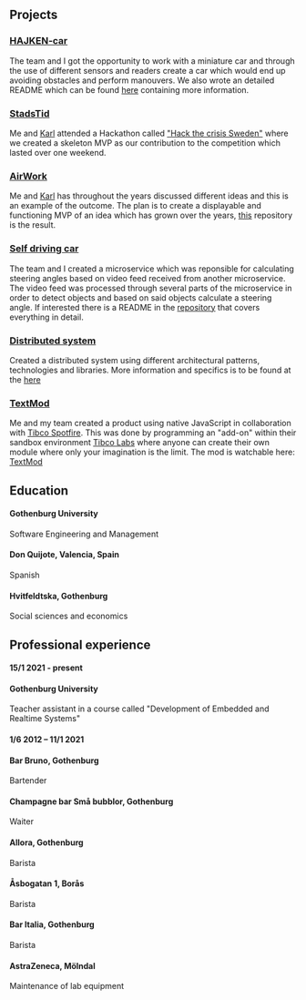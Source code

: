 ## Projects

### [HAJKEN-car](https://github.com/EmanuelDellsen/group-05)
The team and I got the opportunity to work with a miniature car and through the use of different sensors and readers create a car which would end up avoiding obstacles and perform manouvers. We also wrote an detailed README which can be found [here](https://github.com/EmanuelDellsen/group-05) containing more information.



### [StadsTid](https://github.com/EmanuelDellsen/StadsTid)
Me and [Karl](https://github.com/Synoecism) attended a Hackathon called ["Hack the crisis Sweden"](https://www.ai.se/en/events/hack-crisis-0#:~:text=Hack%20the%20Crisis%20is%20an,of%20Sweden%20and%20the%20world.) where we created a skeleton MVP as our contribution to the competition which lasted over one weekend.


### [AirWork](https://github.com/EmanuelDellsen/airwork)
Me and [Karl](https://github.com/Synoecism) has throughout the years discussed different ideas and this is an example of the outcome. 
The plan is to create a displayable and functioning MVP of an idea which has grown over the years, [this](https://github.com/EmanuelDellsen/airwork) repository is the result.


### [Self driving car](https://github.com/EmanuelDellsen/DIT638-Cyber-Physical-Systems-and-Systems-of-Systems)
The team and I created a microservice which was reponsible for calculating steering angles based on video feed received from another microservice. 
The video feed was processed through several parts of the microservice in order to detect objects and based on said objects calculate a steering angle.
If interested there is a README in the [repository](https://github.com/EmanuelDellsen/DIT638-Cyber-Physical-Systems-and-Systems-of-Systems) that covers everything in detail.

### [Distributed system](https://github.com/EmanuelDellsen/DIT355-Distributed-Systems-Development-)
Created a distributed system using different architectural patterns, technologies and libraries. 
More information and specifics is to be found at the [here](https://github.com/EmanuelDellsen/DIT355-Distributed-Systems-Development-)  


### [TextMod](https://github.com/hajke-gu/text-mod) 
Me and my team created a product using native JavaScript in collaboration with [Tibco Spotfire](https://www.tibco.com/products/tibco-spotfire). This was done by programming an "add-on" within their sandbox environment [Tibco Labs](https://www.tibco.com/tibco-labs) where anyone can create their own module where only your imagination is the limit. The mod is watchable here: [TextMod](https://community.tibco.com/modules/text-card-mod-tibco-spotfirer)


## Education

#### Gothenburg University   
Software Engineering and Management 

#### Don Quijote, Valencia, Spain  
Spanish

#### Hvitfeldtska, Gothenburg
Social sciences and economics 

## Professional experience 

#### 15/1 2021 - present

#### Gothenburg University  

Teacher assistant in a course called "Development of Embedded and Realtime Systems"

#### 1/6 2012 – 11/1 2021

#### Bar Bruno, Gothenburg
Bartender

#### Champagne bar Små bubblor, Gothenburg
Waiter	

#### Allora, Gothenburg
Barista

#### Åsbogatan 1, Borås
Barista

#### Bar Italia, Gothenburg
Barista 

#### AstraZeneca, Mölndal
Maintenance of lab equipment

